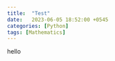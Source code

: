 ```yaml
---
title:  "Test"
date:   2023-06-05 18:52:00 +0545
categories: [Python]
tags: [Mathematics]
---
```


hello
